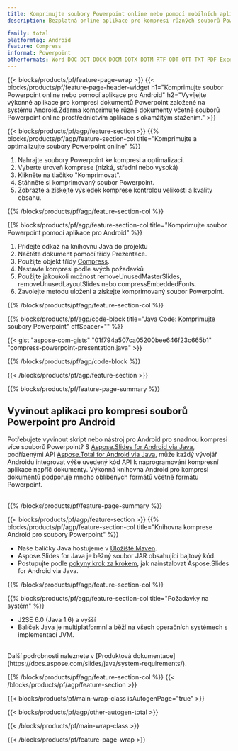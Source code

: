 ```yaml
---
title: Komprimujte soubory Powerpoint online nebo pomocí mobilních aplikací pro Android
description: Bezplatná online aplikace pro kompresi různých souborů Powerpoint.Kompresní knihovna Android Java kód pro dokumenty Powerpoint.

family: total
platformtag: Android
feature: Compress
informat: Powerpoint
otherformats: Word DOC DOT DOCX DOCM DOTX DOTM RTF ODT OTT TXT PDF Excel XLS XLSX XLSB XLSM XLT XLTX XLTM CSV TSV ODS Powerpoint PPT PPS PPTX POTX PPSX PPTM PPSM POTM ODP
---
```

{{< blocks/products/pf/feature-page-wrap >}}
{{< blocks/products/pf/feature-page-header-widget h1="Komprimujte soubor Powerpoint online nebo pomocí aplikace pro Android" h2="Vyvíjejte výkonné aplikace pro kompresi dokumentů Powerpoint založené na systému Android.Zdarma komprimujte různé dokumenty včetně souborů Powerpoint online prostřednictvím aplikace s okamžitým stažením." >}}

{{< blocks/products/pf/agp/feature-section >}}
{{% blocks/products/pf/agp/feature-section-col title="Komprimujte a optimalizujte soubory Powerpoint online" %}}

1. Nahrajte soubory Powerpoint ke kompresi a optimalizaci.
1. Vyberte úroveň komprese (nízká, střední nebo vysoká)
1. Klikněte na tlačítko "Komprimovat".
1. Stáhněte si komprimovaný soubor Powerpoint.
1. Zobrazte a získejte výsledek komprese kontrolou velikosti a kvality obsahu.

{{% /blocks/products/pf/agp/feature-section-col %}}

{{% blocks/products/pf/agp/feature-section-col title="Komprimujte soubor Powerpoint pomocí aplikace pro Android" %}}

1. Přidejte odkaz na knihovnu Java do projektu
1. Načtěte dokument pomocí třídy Prezentace.
1. Použijte objekt třídy [Compress](https://reference.aspose.com/slides/java/com.aspose.slides/compress/).
1. Nastavte kompresi podle svých požadavků
1. Použijte jakoukoli možnost removeUnusedMasterSlides, removeUnusedLayoutSlides nebo compressEmbeddedFonts.
1. Zavolejte metodu uložení a získejte komprimovaný soubor Powerpoint.

{{% /blocks/products/pf/agp/feature-section-col %}}

{{% blocks/products/pf/agp/code-block title="Java Code: Komprimujte soubory Powerpoint" offSpacer="" %}}

{{< gist "aspose-com-gists" "01f794a507ca05200bee646f23c665b1" "compress-powerpoint-presentation.java" >}}

{{% /blocks/products/pf/agp/code-block %}}

{{< /blocks/products/pf/agp/feature-section >}}

{{% blocks/products/pf/feature-page-summary %}}

<h2>Vyvinout aplikaci pro kompresi souborů Powerpoint pro Android</h2>

Potřebujete vyvinout skript nebo nástroj pro Android pro snadnou kompresi více souborů Powerpoint? S [Aspose.Slides for Android via Java](https://products.aspose.com/slides/cs/android-java/), podřízenými API [Aspose.Total for Android via Java](https://products.aspose.com/total/cs/android-java/), může každý vývojář Androidu integrovat výše uvedený kód API k naprogramování kompresní aplikace napříč dokumenty. Výkonná knihovna Android pro kompresi dokumentů podporuje mnoho oblíbených formátů včetně formátu Powerpoint.<br /><br />

{{% /blocks/products/pf/feature-page-summary %}}

{{< blocks/products/pf/agp/feature-section >}}
{{% blocks/products/pf/agp/feature-section-col title="Knihovna komprese Android pro soubory Powerpoint" %}}

- Naše balíčky Java hostujeme v [Úložiště Maven](https://releases.aspose.com/java/repo/com/aspose/aspose-slides/). 
- Aspose.Slides for Java je běžný soubor JAR obsahující bajtový kód.
- Postupujte podle [pokyny krok za krokem](https://docs.aspose.com/slides/java/installation/#install-aspose-slides-for-java-from-maven-repository), jak nainstalovat Aspose.Slides for Android via Java.

{{% /blocks/products/pf/agp/feature-section-col %}}

{{% blocks/products/pf/agp/feature-section-col title="Požadavky na systém" %}}

- J2SE 6.0 (Java 1.6) a vyšší
- Balíček Java je multiplatformní a běží na všech operačních systémech s implementací JVM.

<br />
Další podrobnosti naleznete v [Produktová dokumentace](https://docs.aspose.com/slides/java/system-requirements/).


{{% /blocks/products/pf/agp/feature-section-col %}}
{{< /blocks/products/pf/agp/feature-section >}}

{{< blocks/products/pf/main-wrap-class isAutogenPage="true" >}}

{{< blocks/products/pf/agp/other-autogen-total >}}

{{< /blocks/products/pf/main-wrap-class >}}

{{< /blocks/products/pf/feature-page-wrap >}}